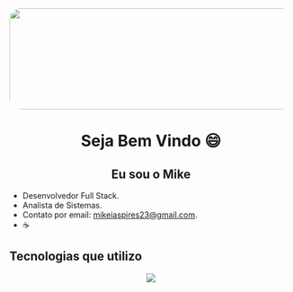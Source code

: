 
<div style="border-radius: 19px; overflow: hidden;">
    <img src='https://i.pinimg.com/736x/ca/25/66/ca25662ae9cc3df849234f064fc02386.jpg' style="width:1100px; height:180px; border-radius: 19px;" />
</div>


<div>
<H1 align="center">Seja Bem Vindo  😄</H1>
<h2 align="center"> Eu sou o Mike </h3>
</div>

- Desenvolvedor Full Stack.
- Analista de Sistemas.
- Contato por email: mikeiaspires23@gmail.com.
- ☕
  
##
<div>
  <h2> Tecnologias que utilizo </h2>
  <p align="center">
  <a href="https://skillicons.dev">
    <img src="https://skillicons.dev/icons?i=git,js,ts,python,nodejs,react,docker,mysql,aws,mongodb,kotlin,java,firebase,html,css" />
  </a>
</p>

  </div>
  
